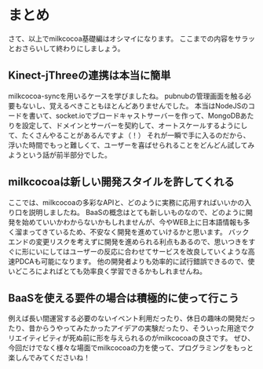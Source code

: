 # まとめ

さて、以上でmilkcocoa基礎編はオシマイになります。
ここまでの内容をサラッとおさらいして終わりにしましょう。

## Kinect-jThreeの連携は本当に簡単
milkcocoa-syncを用いるケースを学びましたね。
pubnubの管理画面を触る必要もないし、覚えるべきこともほとんどありませんでした。
本当はNodeJSのコードを書いて、socket.ioでブロードキャストサーバーを作って、MongoDBあたりを設定して、ドメインとサーバーを契約して、オートスケールするようにして、たくさんやることがあるんですよ（！）
それが一瞬で手に入るのだから、浮いた時間でもっと難しくて、ユーザーを喜ばせられることをどんどん試してみようという話が前半部分でした。

## milkcocoaは新しい開発スタイルを許してくれる
ここでは、milkcocoaの多彩なAPIと、どのように実務に応用すればいいかの入り口を説明しましたね。
BaaSの概念はとても新しいものなので、どのように開発を始めていいかわからないかもしれませんが、今やWEB上に日本語情報も多く溜まってきているため、不安なく開発を進めていけるかと思います。
バックエンドの変更リスクを考えずに開発を進められる利点もあるので、思いつきをすぐに形にいにしてはユーザーの反応に合わせてサービスを改良していくような高速PDCAも可能になります。
他の開発者よりも効率的に試行錯誤できるので、使いどころによればとても効率良く学習できるかもしれませんね。

## BaaSを使える要件の場合は積極的に使って行こう
例えば長い間運営する必要のないイベント利用だったり、休日の趣味の開発だったり、昔からうやってみたかったアイデアの実験だったり、そういった用途でクリエイティビティが死ぬ前に形を与えられるのがmilkcocoaの良さです。
ぜひ、今回だけでなく様々な場面でmilkcocoaの力を使って、プログラミングをもっと楽しんでみてくださいね！

